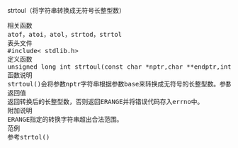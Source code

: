 strtoul（将字符串转换成无符号长整型数）
<pre>相关函数
atof，atoi，atol，strtod，strtol
表头文件
#include< stdlib.h>
定义函数
unsigned long int strtoul(const char *nptr,char **endptr,int base);
函数说明
strtoul()会将参数nptr字符串根据参数base来转换成无符号的长整型数。参数base范围从2至36，或0。参数base代表采用的进制方式，如base值为10则采用10进制，若base值为16则采用16进制数等。当base值为0时则是采用10进制做转换，但遇到如'0x'前置字符则会使用16进制做转换。一开始strtoul()会扫描参数nptr字符串，跳过前面的空格字符串，直到遇上数字或正负符号才开始做转换，再遇到非数字或字符串结束时('\0')结束转换，并将结果返回。若参数endptr不为NULL，则会将遇到不合条件而终止的nptr中的字符指针由endptr返回。
返回值
返回转换后的长整型数，否则返回ERANGE并将错误代码存入errno中。
附加说明
ERANGE指定的转换字符串超出合法范围。
范例
参考strtol()</pre>